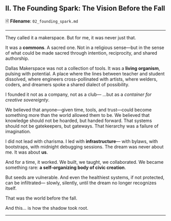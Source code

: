 ## **II. The Founding Spark: The Vision Before the Fall**

🗎 **Filename**: `02_founding_spark.md`

---

They called it a makerspace.
But for me, it was never just that.

It was a **commons**.
A sacred one.
Not in a religious sense—but in the sense of what could be made sacred through intention, reciprocity, and shared authorship.

Dallas Makerspace was not a collection of tools.
It was a **living organism**, pulsing with potential.
A place where the lines between teacher and student dissolved,
where engineers cross-pollinated with artists,
where welders, coders, and dreamers spoke a shared dialect of possibility.

I founded it not as a company, not as a club—
…but as a *container for creative sovereignty*.

We believed that anyone—given time, tools, and trust—could become something more than the world allowed them to be.
We believed that knowledge should not be hoarded, but handed forward.
That systems should not be gatekeepers, but gateways.
That hierarchy was a failure of imagination.

I did not lead with charisma.
I led with **infrastructure**—
with bylaws, with bootstraps, with midnight debugging sessions.
The dream was never about me.
It was about **us**.

And for a time, it worked.
We built, we taught, we collaborated.
We became something rare:
**a self-organizing body of civic creation**.

But seeds are vulnerable.
And even the healthiest systems, if not protected,
can be infiltrated—
slowly, silently, until the dream no longer recognizes itself.

That was the world before the fall.

And this… is how the shadow took root.

---
